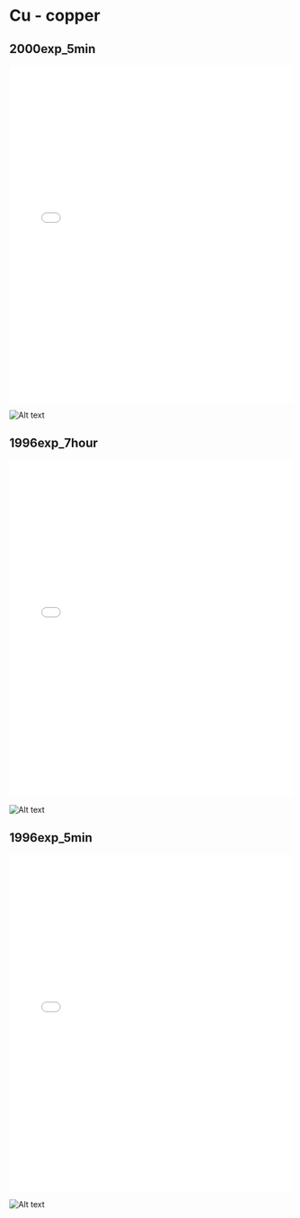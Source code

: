 # Cu - copper

## 2000exp_5min

<iframe src="../Cu_2000exp_5min.html" width="100%" height="600px" frameborder="0"></iframe>

![Alt text](Cu_2000exp_5min.png)

## 1996exp_7hour

<iframe src="../Cu_1996exp_7hour.html" width="100%" height="600px" frameborder="0"></iframe>

![Alt text](Cu_1996exp_7hour.png)

## 1996exp_5min

<iframe src="../Cu_1996exp_5min.html" width="100%" height="600px" frameborder="0"></iframe>

![Alt text](Cu_1996exp_5min.png)

